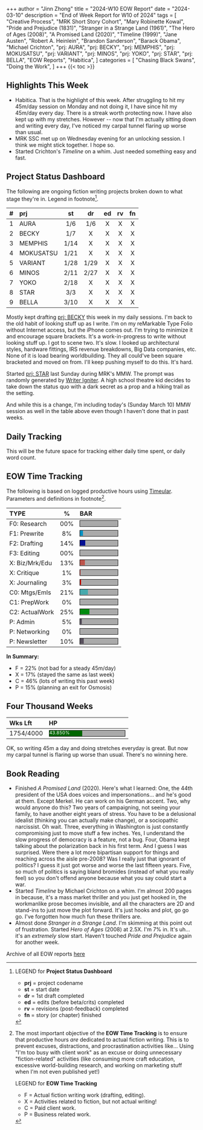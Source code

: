 +++
author = "Jinn Zhong"
title = "2024-W10 EOW Report"
date = "2024-03-10"
description = "End of Week Report for W10 of 2024"
tags = [
    "Creative Process",
    "MRK Short Story Cohort",
    "Mary Robinette Kowal",
    "Pride and Prejudice (1831)",
    "Stranger in a Strange Land (1961)",
    "The Hero of Ages (2008)",
    "A Promised Land (2020)",
    "Timeline (1999)",
    "Jane Austen",
    "Robert A. Heinlein",
    "Brandon Sanderson",
    "Barack Obama",
    "Michael Crichton",
    "prj: AURA",
    "prj: BECKY",
    "prj: MEMPHIS",
    "prj: MOKUSATSU",
    "prj: VARIANT",
    "prj: MINOS",
    "prj: YOKO",
    "prj: STAR",
    "prj: BELLA",
    "EOW Reports",
    "Habitica",
]
categories = [
    "Chasing Black Swans",
    "Doing the Work",
]
+++
{{< toc >}}

## Highlights This Week

* Habitica. That is the highlight of this week. After struggling to hit my 45m/day session on Monday and not doing it, I have since hit my 45m/day every day. There is a streak worth protecting now. I have also kept up with my stretches. However -- now that I'm actually sitting down and writing every day, I've noticed my carpal tunnel flaring up worse than usual.
* MRK SSC met up on Wednesday evening for an unlocking session. I think we might stick together. I hope so.
* Started Crichton's _Timeline_ on a whim. Just needed something easy and fast.
  
## Project Status Dashboard

The following are ongoing fiction writing projects broken down to what stage they're in. Legend in footnote[^1].

| # | prj | st | dr | ed | rv | fn | 
| :---: | :--- | :---: | :---: | :---: |  :---: |  :---: |
| 1 | AURA | 1/6 | 1/6 | X | X | X | 
| 2 | BECKY | 1/7 | X | X | X | X | 
| 3 | MEMPHIS | 1/14 | X | X | X | X | 
| 4 | MOKUSATSU | 1/21 | X | X | X | X | 
| 5 | VARIANT | 1/28 | 1/29 | X | X | X | X | 
| 6 | MINOS | 2/11 | 2/27 | X | X | X | X | 
| 7 | YOKO | 2/18 | X | X | X | X | X | 
| 8 | STAR | 3/3 | X | X | X | X | X | 
| 9 | BELLA | 3/10 | X | X | X | X | X | 

Mostly kept drafting [prj: BECKY](https://journal.jinnzhong.com/tags/prj-becky/) this week in my daily sessions. I'm back to the old habit of looking stuff up as I write. I'm on my reMarkable Type Folio without Internet access, but the iPhone comes out. I'm trying to minimize it and encourage square brackets. It's a work-in-progress to write without looking stuff up. I got to scene two. It's slow. I looked up architectural styles, hardware fittings, IRS revenue breakdowns, Big Data companies, etc. None of it is load bearing worldbuilding. They all could've been square bracketed and moved on from. I'll keep pushing myself to do this. It's hard.

Started [prj: STAR](https://journal.jinnzhong.com/tags/prj-star/) last Sunday during MRK's MMW. The prompt was randomly generated by [Writer Igniter](https://diymfa.com/writer-igniter/). A high school theatre kid decides to take down the status quo with a dark secret as a prop and a hiking trail as the setting.

And while this is a change, I'm including today's (Sunday March 10) MMW session as well in the table above even though I haven't done that in past weeks.

## Daily Tracking

This will be the future space for tracking either daily time spent, or daily word count.

## EOW Time Tracking

The following is based on logged productive hours using [Timeular](https://timeular.com/?linkId=lp_182779&sourceId=colin-yj-chung&tenantId=timeular). Parameters and definitions in footnote[^2].

| TYPE | % | BAR |
| :--- | :---: | :--- |
| F0: Research | 00% | <div style="width:100px;height:15px;background:#AAAAAA;border:1.3px solid #000000;"><div style="width:00%;height:14px;background:#0492C2;font-size:12px; color:white; line-height:12px;"></div></div> |
| F1: Prewrite | 8% | <div style="width:100px;height:15px;background:#AAAAAA;border:1.3px solid #000000;"><div style="width:8%;height:14px;background:#0492C2;font-size:12px; color:white; line-height:12px;"></div></div> |
| F2: Drafting | 14% | <div style="width:100px;height:15px;background:#AAAAAA;border:1.3px solid #000000;"><div style="width:14%;height:14px;background:#051094;font-size:12px; color:white; line-height:12px;"></div></div> |
| F3: Editing | 00% | <div style="width:100px;height:15px;background:#AAAAAA;border:1.3px solid #000000;"><div style="width:00%;height:14px;background:#051094;font-size:12px; color:white; line-height:12px;"></div></div> |
| X: Biz/Mrk/Edu | 13% | <div style="width:100px;height:15px;background:#AAAAAA;border:1.3px solid #000000;"><div style="width:13%;height:14px;background:#BC544B;font-size:12px; color:white; line-height:12px;"></div></div> |
| X: Critique | 1% | <div style="width:100px;height:15px;background:#AAAAAA;border:1.3px solid #000000;"><div style="width:1%;height:14px;background:#D21404;font-size:12px; color:white; line-height:12px;"></div></div> |
| X: Journaling | 3% | <div style="width:100px;height:15px;background:#AAAAAA;border:1.3px solid #000000;"><div style="width:3%;height:14px;background:#D21404;font-size:12px; color:white; line-height:12px;"></div></div> |
| C0: Mtgs/Emls | 21% |<div style="width:100px;height:15px;background:#AAAAAA;border:1.3px solid #000000;"><div style="width:21%;height:14px;background:#48AAAD;font-size:12px; color:white; line-height:12px;"></div></div> |
| C1: PrepWork | 0% | <div style="width:100px;height:15px;background:#AAAAAA;border:1.3px solid #000000;"><div style="width:0%;height:14px;background:#028A0F;font-size:12px; color:white; line-height:12px;"></div></div> |
| C2: ActualWork | 25% | <div style="width:100px;height:15px;background:#AAAAAA;border:1.3px solid #000000;"><div style="width:25%;height:14px;background:#028A0F;font-size:12px; color:white; line-height:12px;"></div></div> |
| P: Admin | 5% | <div style="width:100px;height:15px;background:#AAAAAA;border:1.3px solid #000000;"><div style="width:5%;height:14px;background:#59515e;font-size:12px; color:white; line-height:12px;"></div></div> |
| P: Networking | 0% | <div style="width:100px;height:15px;background:#AAAAAA;border:1.3px solid #000000;"><div style="width:0%;height:14px;background:#59515e;font-size:12px; color:white; line-height:12px;"></div></div> |
| P: Newsletter | 10% | <div style="width:100px;height:15px;background:#AAAAAA;border:1.3px solid #000000;"><div style="width:10%;height:14px;background:#59515e;font-size:12px; color:white; line-height:12px;"></div></div> |

**In Summary:**
* F = 22% (not bad for a steady 45m/day)
* X = 17% (stayed the same as last week)
* C = 46% (lots of writing this past week)
* P = 15% (planning an exit for Osmosis)

## Four Thousand Weeks

| Wks Lft | HP |
| :--- | :--- |
| 1754/4000 | <div style="width:200px;height:15px;background:#AAAAAA;border:1.3px solid #000000;"><div style="width:43.850%;height:15px;background:#006600;font-size:12px; color:white; line-height:12px;">43.850%</div></div> |

OK, so writing 45m a day and doing stretches everyday is great. But now my carpal tunnel is flaring up worse than usual. There's no winning here.

## Book Reading

* Finished _A Promised Land_ (2020). Here's what I learned: One, the 44th president of the USA does voices and impersonations... and he's good at them. Except Merkel. He can work on his German accent. Two, why would anyone do this? Two years of campaigning, not seeing your family, to have another eight years of stress. You have to be a delusional idealist (thinking you can actually make change), or a sociopathic narcissist. Oh wait. Three, everything in Washington is just constantly compromising just to move stuff a few inches. Yes, I understand the slow progress of democracy is a feature, not a bug. Four, Obama kept talking about the polarization back in his first term. And I guess I was surprised. Were there a lot more bipartisan support for things and reaching across the aisle pre-2008? Was I really just that ignorant of politics? I guess it just got worse and worse the last fifteen years. Five, so much of politics is saying bland bromides (instead of what you really feel) so you don't offend anyone because what you say could start a war.
* Started _Timeline_ by Michael Crichton on a whim. I'm almost 200 pages in because, it's a mass market thriller and you just get hooked in, the workmanlike prose becomes invisible, and all the characters are 2D and stand-ins to just move the plot forward. It's just hooks and plot, go go go. I've forgotten how much fun these thrillers are.
* Almost done _Stranger in a Strange Land_. I'm skimming at this point out of frustration. Started _Hero of Ages_ (2008) at 2.5X. I'm 7% in. It's uh... it's an _extremely_ slow start. Haven't touched _Pride and Prejudice_ again for another week.

Archive of all EOW reports [here](https://journal.jinnzhong.com/tags/eow-reports/)

[^1]: LEGEND for **Project Status Dashboard**

    * **prj** = project codename
    * **st** = start date
    * **dr** = 1st draft completed
    * **ed** = edits (before beta/crits) completed
    * **rv** = revisions (post-feedback) completed
    * **fn** = story (or chapter) finished

[^2]: The most important objective of the **EOW Time Tracking** is to ensure that productive hours _are_ dedicated to actual fiction writing. This is to prevent excuses, distractions, and procrastination activities like... Using "I'm too busy with client work" as an excuse or doing unnecessary "fiction-related" activities (like consuming more craft education, excessive world-building research, and working on marketing stuff when I'm not even published yet!)
    
    LEGEND for **EOW Time Tracking**
    * F = Actual fiction writing work (drafting, editing).
    * X = Activities related to fiction, but not actual writing!
    * C = Paid client work.
    * P = Business related work.



